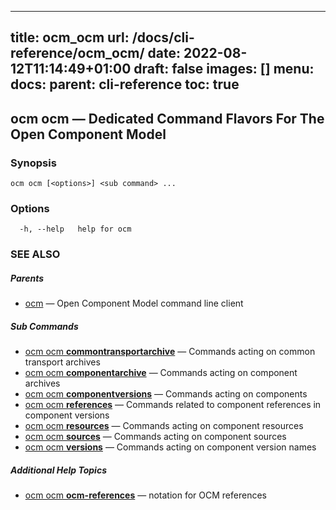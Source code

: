 
---
title: ocm_ocm
url: /docs/cli-reference/ocm_ocm/
date: 2022-08-12T11:14:49+01:00
draft: false
images: []
menu:
  docs:
    parent: cli-reference
toc: true
---
## ocm ocm &mdash; Dedicated Command Flavors For The Open Component Model

### Synopsis

```
ocm ocm [<options>] <sub command> ...
```

### Options

```
  -h, --help   help for ocm
```

### SEE ALSO

##### Parents

* [ocm](ocm.md)	 &mdash; Open Component Model command line client


##### Sub Commands

* [ocm ocm <b>commontransportarchive</b>](ocm_ocm_commontransportarchive.md)	 &mdash; Commands acting on common transport archives
* [ocm ocm <b>componentarchive</b>](ocm_ocm_componentarchive.md)	 &mdash; Commands acting on component archives
* [ocm ocm <b>componentversions</b>](ocm_ocm_componentversions.md)	 &mdash; Commands acting on components
* [ocm ocm <b>references</b>](ocm_ocm_references.md)	 &mdash; Commands related to component references in component versions
* [ocm ocm <b>resources</b>](ocm_ocm_resources.md)	 &mdash; Commands acting on component resources
* [ocm ocm <b>sources</b>](ocm_ocm_sources.md)	 &mdash; Commands acting on component sources
* [ocm ocm <b>versions</b>](ocm_ocm_versions.md)	 &mdash; Commands acting on component version names



##### Additional Help Topics

* [ocm ocm <b>ocm-references</b>](ocm_ocm_ocm-references.md)	 &mdash; notation for OCM references

